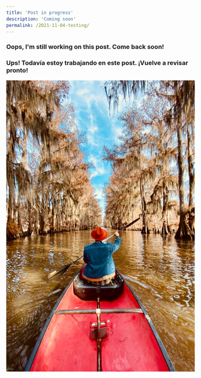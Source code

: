 ```yaml
---
title: 'Post in progress'
description: 'Coming soon'
permalink: /2021-11-04-testing/
---
```


### Oops, I'm still working on this post. Come back soon!

### Ups! Todavía estoy trabajando en este post. ¡Vuelve a revisar pronto!

![Coming soon](assets/images/Discover/descubre2.jpg)